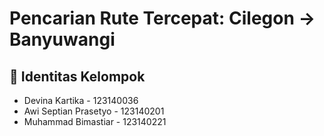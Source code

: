 # Pencarian Rute Tercepat: Cilegon → Banyuwangi

## 👥 Identitas Kelompok
- Devina Kartika       - 123140036
- Awi Septian Prasetyo - 123140201
- Muhammad Bimastiar   - 123140221
